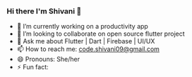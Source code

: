 ### Hi there I'm Shivani 👋




- 🔭 I’m currently working on a productivity app
- 👯 I’m looking to collaborate on open source flutter project
- 💬 Ask me about Flutter | Dart | Firebase | UI/UX
- 📫 How to reach me: code.shivani09@gmail.com
- 😄 Pronouns: She/her
- ⚡ Fun fact: 
